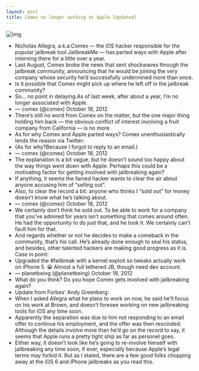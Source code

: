 ```yaml
---
layout: post
title: Comex no longer working at Apple [Updated]
---
```

![img](http://media.idownloadblog.com/wp-content/uploads/2011/08/Comex.jpg)
* Nicholas Allegra, a.k.a.Comex — the iOS hacker responsible for the popular jailbreak tool JailbreakMe — has parted ways with Apple after interning there for a little over a year.
* Last August, Comex broke the news that sent shockwaves through the jailbreak community, announcing that he would be joining the very company whose security he’d successfully undermined more than once.
* Is it possible that Comex might pick up where he left off in the jailbreak community?
* So… no point in delaying.As of last week, after about a year, I’m no longer associated with Apple.
* — comex (@comex) October 18, 2012
* There’s still no word from Comex on the matter, but the one major thing holding him back — the obvious conflict of interest involving a fruit company from California — is no more.
* As for why Comex and Apple parted ways? Comex unenthusiastically lends the reason via Twitter:
* (As for why?Because I forgot to reply to an email.)
* — comex (@comex) October 18, 2012
* The explanation is a bit vague, but he doesn’t sound too happy about the way things went down with Apple. Perhaps this could be a motivating factor for getting involved with jailbreaking again?
* If anything, it seems the famed hacker wants to clear the air about anyone accusing him of “selling out”.
* Also, to clear the record a bit: anyone who thinks I “sold out” for money doesn’t know what he’s talking about.
* — comex (@comex) October 18, 2012
* We certainly don’t think he sold out. To be able to work for a company that you’ve admired for years isn’t something that comes around often. He had the opportunity to do just that, and he took it. We certainly can’t fault him for that.
* And regards whether or not he decides to make a comeback in the community, that’s his call. He’s already done enough to seal his status, and besides, other talented hackers are making good progress as it is. Case in point:
* Upgraded the #failbreak with a kernel exploit so tweaks actually work on iPhone 5. 😀 Almost a full tethered JB, though need dev account.
* — planetbeing (@planetbeing) October 18, 2012
* What do you think? Do you hope Comex gets involved with jailbreaking again?
* Update from Forbes’ Andy Greenberg:
* When I asked Allegra what he plans to work on now, he said he’ll focus on his work at Brown, and doesn’t foresee working on new jailbreaking tools for iOS any time soon.
* Apparently the separation was due to him not responding to an email offer to continue his employment, and the offer was then rescinded. Although the details involve more than he’d go on the record to say, it seems that Apple runs a pretty tight ship as far as personel goes.
* Either way, it doesn’t look like he’s going to re-involve himself with jailbreaking any time soon, if ever, especially because Apple’s legal terms may forbid it. But as I stated, there are a few good folks chopping away at the iOS 6 and iPhone jailbreaks as you read this.

